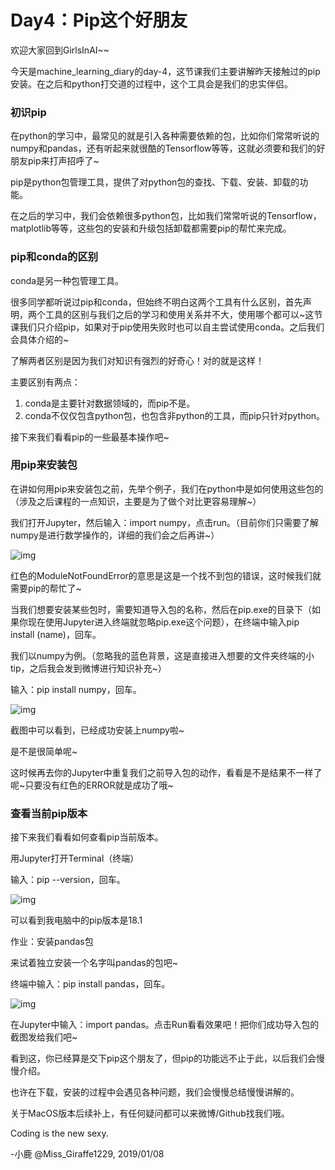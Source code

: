 # Day4：Pip这个好朋友

欢迎大家回到GirlsInAI~~

今天是machine_learning_diary的day-4，这节课我们主要讲解昨天接触过的pip安装。在之后和python打交道的过程中，这个工具会是我们的忠实伴侣。

### **初识pip**

在python的学习中，最常见的就是引入各种需要依赖的包，比如你们常常听说的numpy和pandas，还有听起来就很酷的Tensorflow等等，这就必须要和我们的好朋友pip来打声招呼了~

pip是python包管理工具，提供了对python包的查找、下载、安装、卸载的功能。

在之后的学习中，我们会依赖很多python包，比如我们常常听说的Tensorflow，matplotlib等等，这些包的安装和升级包括卸载都需要pip的帮忙来完成。

### **pip和conda的区别**

conda是另一种包管理工具。

很多同学都听说过pip和conda，但始终不明白这两个工具有什么区别，首先声明，两个工具的区别与我们之后的学习和使用关系并不大，使用哪个都可以~这节课我们只介绍pip，如果对于pip使用失败时也可以自主尝试使用conda。之后我们会具体介绍的~

了解两者区别是因为我们对知识有强烈的好奇心！对的就是这样！

主要区别有两点：

1. conda是主要针对数据领域的，而pip不是。
2. conda不仅仅包含python包，也包含非python的工具，而pip只针对python。

接下来我们看看pip的一些最基本操作吧~

### **用pip来安装包**

在讲如何用pip来安装包之前，先举个例子，我们在python中是如何使用这些包的（涉及之后课程的一点知识，主要是为了做个对比更容易理解~）

我们打开Jupyter，然后输入：import numpy，点击run。（目前你们只需要了解numpy是进行数学操作的，详细的我们会之后再讲~）

![img](http://img.xiumi.us/xmi/ua/139aW/i/ee4a6c4c92f1e36861ab608cd3fc55ce-sz_19656.png)

红色的ModuleNotFoundError的意思是这是一个找不到包的错误，这时候我们就需要pip的帮忙了~

当我们想要安装某些包时，需要知道导入包的名称，然后在pip.exe的目录下（如果你现在使用Jupyter进入终端就忽略pip.exe这个问题），在终端中输入pip install (name)，回车。

我们以numpy为例。（忽略我的蓝色背景，这是直接进入想要的文件夹终端的小tip，之后我会发到微博进行知识补充~）

输入：pip install numpy，回车。

![img](http://img.xiumi.us/xmi/ua/139aW/i/1633511695e1bc6cddea7084ac31468f-sz_19685.png)

截图中可以看到，已经成功安装上numpy啦~

是不是很简单呢~

这时候再去你的Jupyter中重复我们之前导入包的动作，看看是不是结果不一样了呢~只要没有红色的ERROR就是成功了哦~

### **查看当前pip版本**

接下来我们看看如何查看pip当前版本。

用Jupyter打开Terminal（终端）

输入：pip --version，回车。

![img](http://img.xiumi.us/xmi/ua/139aW/i/4d477b784b8282742d1472ac87e57899-sz_6961.png)

可以看到我电脑中的pip版本是18.1

作业：安装pandas包

来试着独立安装一个名字叫pandas的包吧~

终端中输入：pip install pandas，回车。

![img](http://img.xiumi.us/xmi/ua/139aW/i/6a96e687227b684676afdaa01cc291d0-sz_47009.png)

在Jupyter中输入：import pandas。点击Run看看效果吧！把你们成功导入包的截图发给我们吧~

看到这，你已经算是交下pip这个朋友了，但pip的功能远不止于此，以后我们会慢慢介绍。

也许在下载，安装的过程中会遇见各种问题，我们会慢慢总结慢慢讲解的。

关于MacOS版本后续补上，有任何疑问都可以来微博/Github找我们哦。

Coding is the new sexy.

-小鹿 @Miss_Giraffe1229, 2019/01/08